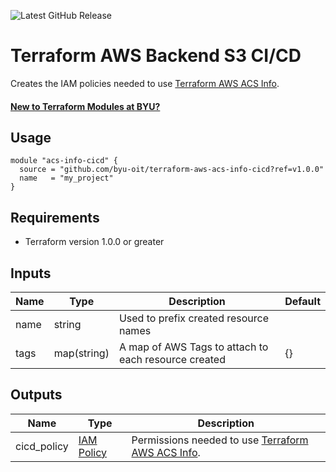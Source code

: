 ![Latest GitHub Release](https://img.shields.io/github/v/release/byu-oit/terraform-aws-aws-info-cicd?sort=semver)

# Terraform AWS Backend S3 CI/CD
Creates the IAM policies needed to use [Terraform AWS ACS Info](https://github.com/byu-oit/terraform-aws-acs-info).

#### [New to Terraform Modules at BYU?](https://devops.byu.edu/terraform/index.html)

## Usage
```hcl
module "acs-info-cicd" {
  source = "github.com/byu-oit/terraform-aws-acs-info-cicd?ref=v1.0.0"
  name   = "my_project"
}
```

## Requirements
* Terraform version 1.0.0 or greater

## Inputs
| Name | Type  | Description | Default |
| --- | --- | --- | --- |
| name | string | Used to prefix created resource names | |
| tags | map(string) | A map of AWS Tags to attach to each resource created | {} |

## Outputs
| Name | Type | Description |
| --- | --- | --- |
| cicd_policy | [IAM Policy](https://registry.terraform.io/providers/hashicorp/aws/latest/docs/resources/iam_policy) | Permissions needed to use [Terraform AWS ACS Info](https://github.com/byu-oit/terraform-aws-acs-info). |
